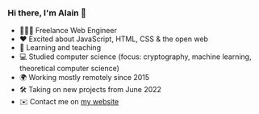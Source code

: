 ### Hi there, I'm Alain 👋

- 👨🏽‍💻  Freelance Web Engineer
- ❤️  Excited about JavaScript, HTML, CSS & the open web
- 🌱  Learning and teaching
- 💻  Studied computer science (focus: cryptography, machine learning, theoretical computer science)
- 🌍  Working mostly remotely since 2015
- 🛠  Taking on new projects from June 2022
- ✉️  Contact me on [my website](https://www.alainhorner.ch/)
